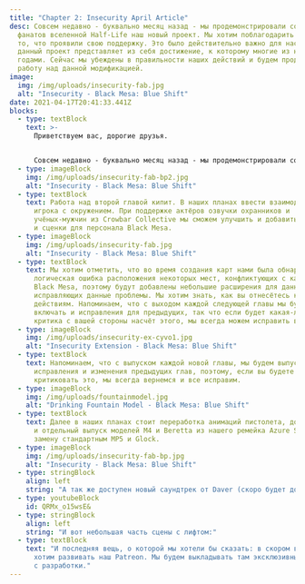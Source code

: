 ```yaml
---
title: "Chapter 2: Insecurity April Article"
desc: Совсем недавно - буквально месяц назад - мы продемонстрировали сообществу
  фанатов вселенной Half-Life наш новый проект. Мы хотим поблагодарить вас за
  то, что проявили свою поддержку. Это было действительно важно для нас, ведь
  данный проект представляет из себя достижение, к которому многие из нас шли
  годами. Сейчас мы убеждены в правильности наших действий и будем продолжать
  работу над данной модификацией.
image:
  img: /img/uploads/insecurity-fab.jpg
  alt: "Insecurity - Black Mesa: Blue Shift"
date: 2021-04-17T20:41:33.441Z
blocks:
  - type: textBlock
    text: >-
      Приветствуем вас, дорогие друзья.


      Совсем недавно - буквально месяц назад - мы продемонстрировали сообществу фанатов вселенной Half-Life наш новый проект. Мы хотим поблагодарить вас за то, что проявили свою поддержку. Это было действительно важно для нас, ведь данный проект представляет из себя достижение, к которому многие из нас шли годами. Сейчас мы убеждены в правильности наших действий и будем продолжать работу над данной модификацией.
  - type: imageBlock
    img: /img/uploads/insecurity-fab-bp2.jpg
    alt: "Insecurity - Black Mesa: Blue Shift"
  - type: textBlock
    text: Работа над второй главой кипит. В наших планах ввести взаимодействие
      игрока с окружением. При поддержке актёров озвучки охранников и
      учёных-мужчин из Crowbar Collective мы сможем улучшить и добавить диалоги
      и сценки для персонала Black Mesa.
  - type: imageBlock
    img: /img/uploads/insecurity-fab.jpg
    alt: "Insecurity - Black Mesa: Blue Shift"
  - type: textBlock
    text: Мы хотим отметить, что во время создания карт нами была обнаружена
      логическая ошибка расположения некоторых мест, конфликтующих с картами
      Black Mesa, поэтому будут добавлены небольшие расширения для данных мест,
      исправляющих данные проблемы. Мы хотим знать, как вы отнесётесь к подобным
      действиям. Напоминаем, что с выходом каждой следующей главы мы будем
      включать и исправления для предыдущих, так что если будет какая-либо
      критика с вашей стороны насчёт этого, мы всегда можем исправить всё.
  - type: imageBlock
    img: /img/uploads/insecurity-ex-cyvo1.jpg
    alt: "Insecurity Extension - Black Mesa: Blue Shift"
  - type: textBlock
    text: Напоминаем, что с выпуском каждой новой главы, мы будем выпускать
      исправления и изменения предыдущих глав, поэтому, если вы будете
      критиковать это, мы всегда вернемся и все исправим.
  - type: imageBlock
    img: /img/uploads/fountainmodel.jpg
    alt: "Drinking Fountain Model - Black Mesa: Blue Shift"
  - type: textBlock
    text: Далее в наших планах стоит переработка анимаций пистолета, доработка меню,
      и отдельный выпуск моделей M4 и Beretta из нашего ремейка Azure Sheep на
      замену стандартным MP5 и Glock.
  - type: imageBlock
    img: /img/uploads/insecurity-fab-bp.jpg
    alt: "Insecurity - Black Mesa: Blue Shift"
  - type: stringBlock
    align: left
    string: "А так же доступен новый саундтрек от Daver (скоро будет доступен):"
  - type: youtubeBlock
    id: QRMx_o15wsE&
  - type: stringBlock
    align: left
    string: "И вот небольшая часть сцены с лифтом:"
  - type: textBlock
    text: "И последняя вещь, о которой мы хотели бы сказать: в скором времени мы
      хотим развивать наш Patreon. Мы будем выкладывать там эксклюзивный контент
      с разработки."
---
```

